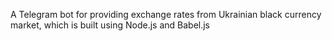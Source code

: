 A Telegram bot for providing exchange rates from Ukrainian black currency market, which is built using Node.js and Babel.js
